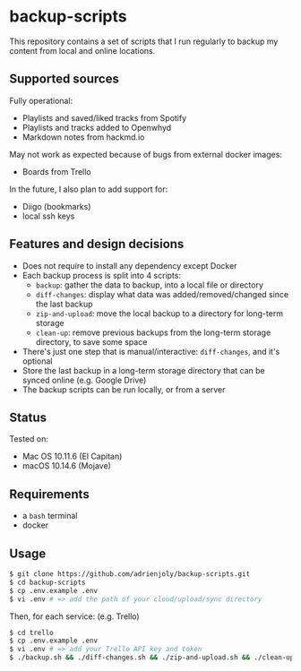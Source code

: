 # backup-scripts

This repository contains a set of scripts that I run regularly to backup my content from local and online locations.

## Supported sources

Fully operational:
- Playlists and saved/liked tracks from Spotify
- Playlists and tracks added to Openwhyd
- Markdown notes from hackmd.io

May not work as expected because of bugs from external docker images:
- Boards from Trello

In the future, I also plan to add support for:
- Diigo (bookmarks)
- local ssh keys

## Features and design decisions

- Does not require to install any dependency except Docker
- Each backup process is split into 4 scripts:
    - `backup`: gather the data to backup, into a local file or directory
    - `diff-changes`: display what data was added/removed/changed since the last backup
    - `zip-and-upload`: move the local backup to a directory for long-term storage
    - `clean-up`: remove previous backups from the long-term storage directory, to save some space
- There's just one step that is manual/interactive: `diff-changes`, and it's optional
- Store the last backup in a long-term storage directory that can be synced online (e.g. Google Drive)
- The backup scripts can be run locally, or from a server

## Status

Tested on:
- Mac OS 10.11.6 (El Capitan)
- macOS 10.14.6 (Mojave)

## Requirements

- a `bash` terminal
- docker

## Usage

```sh
$ git clone https://github.com/adrienjoly/backup-scripts.git
$ cd backup-scripts
$ cp .env.example .env
$ vi .env # => add the path of your cloud/upload/sync directory
```

Then, for each service: (e.g. Trello)

```sh
$ cd trello
$ cp .env.example .env
$ vi .env # => add your Trello API key and token
$ ./backup.sh && ./diff-changes.sh && ./zip-and-upload.sh && ./clean-up.sh
```
